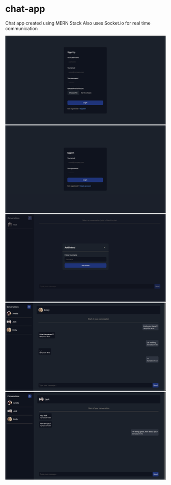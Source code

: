 # chat-app
Chat app created using MERN Stack
Also uses Socket.io for real time communication



![image1](https://github.com/ayushkatoch98/chat-app/blob/main/screenshots/Screenshot%202023-12-19%20at%2016.52.09.png)
![image1](https://github.com/ayushkatoch98/chat-app/blob/main/screenshots/Screenshot%202023-12-19%20at%2016.52.23.png)
![image1](https://github.com/ayushkatoch98/chat-app/blob/main/screenshots/Screenshot%202023-12-19%20at%2016.56.01.png)
![image1](https://github.com/ayushkatoch98/chat-app/blob/main/screenshots/Screenshot%202023-12-19%20at%2016.51.56.png)
![image1](https://github.com/ayushkatoch98/chat-app/blob/main/screenshots/Screenshot%202023-12-19%20at%2016.51.33.png)


